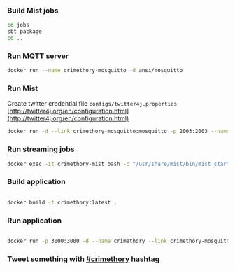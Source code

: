 ### Build Mist jobs

```sh
cd jobs
sbt package
cd ..
```

### Run MQTT server

```sh
docker run --name crimethory-mosquitto -d ansi/mosquitto
```

### Run Mist

Create twitter credential file `configs/twitter4j.properties`
[http://twitter4j.org/en/configuration.html](http://twitter4j.org/en/configuration.html)

```sh
docker run -d --link crimethory-mosquitto:mosquitto -p 2003:2003 --name crimethory-mist -v  $PWD/jobs/target/scala-2.11/:/jobs -v $PWD/configs/:/usr/share/mist/configs -v $PWD/configs/twitter4j.properties:/usr/share/spark/conf/twitter4j.properties -t hydrosphere/mist:master-2.0.0 mist
```

### Run streaming jobs

```sh
docker exec -it crimethory-mist bash -c "/usr/share/mist/bin/mist start job --config /usr/share/mist/configs/docker.conf --route twitter --parameters {}"
```

### Build application

```sh

docker build -t crimethory:latest .

```

### Run application

```sh

docker run -p 3000:3000 -d --name crimethory --link crimethory-mosquitto:mosquitto crimethory:latest npm

```

### Tweet something with [#crimethory](https://twitter.com/search?f=tweets&vertical=default&q=%23crimethory) hashtag
